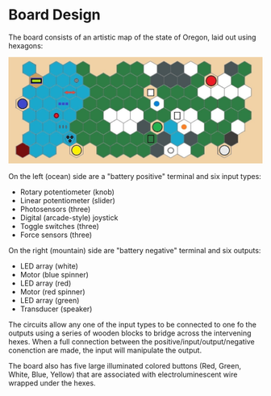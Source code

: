 Board Design
============

The board consists of an artistic map of the state of Oregon, laid out using hexagons:

![Board front showing hexes](/pictures/Board_Hexes.jpg)

On the left (ocean) side are a "battery positive" terminal and six input types:
* Rotary potentiometer (knob)
* Linear potentiometer (slider)
* Photosensors (three)
* Digital (arcade-style) joystick
* Toggle switches (three)
* Force sensors (three)

On the right (mountain) side are "battery negative" terminal and six outputs:
* LED array (white)
* Motor (blue spinner)
* LED array (red)
* Motor (red spinner)
* LED array (green)
* Transducer (speaker)

The circuits allow any one of the input types to be connected to one fo the outputs using a series of wooden blocks to bridge across the intervening hexes.  When a full connection between the positive/input/output/negative conenction are made, the input will manipulate the output.

The board also has five large illuminated colored buttons (Red, Green, White, Blue, Yellow) that are associated with electroluminescent wire wrapped under the hexes.  
